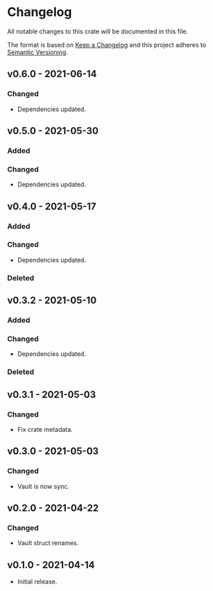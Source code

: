 # Changelog

All notable changes to this crate will be documented in this file.

The format is based on [Keep a Changelog](http://keepachangelog.com/en/1.0.0/)
and this project adheres to [Semantic Versioning](https://semver.org/spec/v2.0.0.html).

## v0.6.0 - 2021-06-14
### Changed
- Dependencies updated.

## v0.5.0 - 2021-05-30
### Added
### Changed
- Dependencies updated.

## v0.4.0 - 2021-05-17
### Added
### Changed
- Dependencies updated.
### Deleted

## v0.3.2 - 2021-05-10
### Added
### Changed
- Dependencies updated.
### Deleted

## v0.3.1 - 2021-05-03
### Changed
- Fix crate metadata.

## v0.3.0 - 2021-05-03
### Changed
- Vault is now sync.

## v0.2.0 - 2021-04-22
### Changed
- Vault struct renames.

## v0.1.0 - 2021-04-14

- Initial release.
